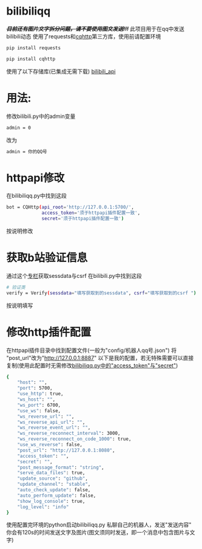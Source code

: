 # bilibiliqq
~~***目前还有图片文字拆分问题，请不要使用图文发送!!!***~~
此项目用于在qq中发送bilibili动态
使用了requests和[cqhttp](https://github.com/cqmoe/python-cqhttp)第三方库，使用前请配置环境
```sh
pip install requests
```
```sh
pip install cqhttp
```
使用了以下存储库(已集成无需下载)
[bilibili_api](https://github.com/Passkou/bilibili_api)
# 用法:
修改bilibili.py中的admin变量
```sh
admin = 0
```
改为
```sh
admin = 你的QQ号
```
# httpapi修改
在bilibiliqq.py中找到这段
```sh
bot = CQHttp(api_root='http://127.0.0.1:5700/',
             access_token='须于httpapi插件配置一致',
             secret='须于httpapi插件配置一致')
```
按说明修改
# 获取b站验证信息
通过这个[专栏](https://www.bilibili.com/read/cv4495682)获取sessdata与csrf
在bilibili.py中找到这段

```sh
# 验证类
verify = Verify(sessdata="填写获取到的sessdata", csrf="填写获取到的csrf	")
```
按说明填写

# 修改http插件配置
在httpapi插件目录中找到配置文件(一般为"config/机器人qq号.json")
将 "post_url"改为"http://127.0.0.1:8887"
以下是我的配置，若无特殊需要可以直接复制(使用此配置时无需修改[bilibiliqq.py中的"access_token"与"secret"](https://github.com/cdwcgt/bilibiliqq/blob/master/README.md#httpapi修改))
```sh
{
    "host": "",
    "port": 5700,
    "use_http": true,
    "ws_host": "",
    "ws_port": 6700,
    "use_ws": false,
    "ws_reverse_url": "",
    "ws_reverse_api_url": "",
    "ws_reverse_event_url": "",
    "ws_reverse_reconnect_interval": 3000,
    "ws_reverse_reconnect_on_code_1000": true,
    "use_ws_reverse": false,
    "post_url": "http://127.0.0.1:8080",
    "access_token": "",
    "secret": "",
    "post_message_format": "string",
    "serve_data_files": true,
    "update_source": "github",
    "update_channel": "stable",
    "auto_check_update": false,
    "auto_perform_update": false,
    "show_log_console": true,
    "log_level": "info"
}
```
使用配置完环境的python启动bilibiliqq.py
私聊自己的机器人，发送"发送内容"
你会有120s的时间发送文字及图片(图文须同时发送，即一个消息中包含图片与文字)
